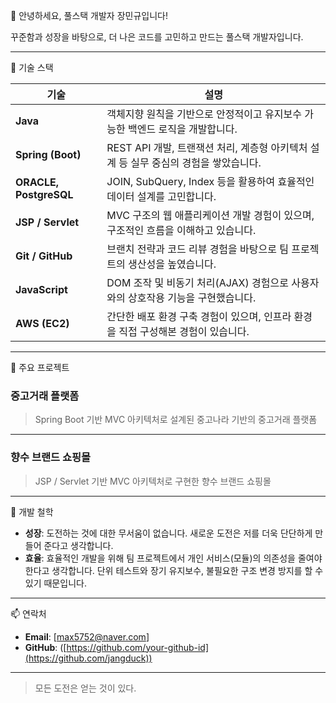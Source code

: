👋 안녕하세요, 풀스택 개발자 장민규입니다!
 
꾸준함과 성장을 바탕으로, 더 나은 코드를 고민하고 만드는 풀스택 개발자입니다.

---

🔧 기술 스택

| 기술 | 설명 |
|------|------|
| **Java** | 객체지향 원칙을 기반으로 안정적이고 유지보수 가능한 백엔드 로직을 개발합니다. |
| **Spring (Boot)** | REST API 개발, 트랜잭션 처리, 계층형 아키텍처 설계 등 실무 중심의 경험을 쌓았습니다. |
| **ORACLE, PostgreSQL** | JOIN, SubQuery, Index 등을 활용하여 효율적인 데이터 설계를 고민합니다. |
| **JSP / Servlet** | MVC 구조의 웹 애플리케이션 개발 경험이 있으며, 구조적인 흐름을 이해하고 있습니다. |
| **Git / GitHub** | 브랜치 전략과 코드 리뷰 경험을 바탕으로 팀 프로젝트의 생산성을 높였습니다. |
| **JavaScript** | DOM 조작 및 비동기 처리(AJAX) 경험으로 사용자와의 상호작용 기능을 구현했습니다. |
| **AWS (EC2)** | 간단한 배포 환경 구축 경험이 있으며, 인프라 환경을 직접 구성해본 경험이 있습니다. |

---

📂 주요 프로젝트

### 중고거래 플랫폼

> Spring Boot 기반 MVC 아키텍처로 설계된 중고나라 기반의 중고거래 플랫폼


---

### 향수 브랜드 쇼핑몰

> JSP / Servlet 기반 MVC 아키텍처로 구현한 향수 브랜드 쇼핑몰



---

🌱 개발 철학

- **성장**: 도전하는 것에 대한 무서움이 없습니다. 새로운 도전은 저를 더욱 단단하게 만들어 준다고 생각합니다.
- **효율**: 효율적인 개발을 위해 팀 프로젝트에서 개인 서비스(모듈)의 의존성을 줄여야 한다고 생각합니다. 단위 테스트와 장기 유지보수, 불필요한 구조 변경 방지를 할 수 있기 때문입니다.

---

📫 연락처

- **Email**: [max5752@naver.com]   
- **GitHub**: ([https://github.com/your-github-id](https://github.com/jangduck))

---

> 모든 도전은 얻는 것이 있다.
